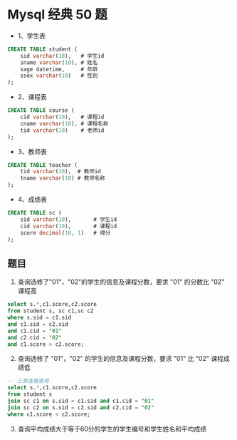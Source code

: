 # Mysql 经典 50 题

- 1、学生表

```sql
CREATE TABLE student (
	sid varchar(10),   # 学生id
	sname varchar(10), # 姓名
	sage datetime,     # 年龄
	ssex varchar(10)   # 性别
);
```

- 2、课程表

```sql
CREATE TABLE course (
	cid varchar(10),   # 课程id
	cname varchar(10), # 课程名称
	tid varchar(10)    # 老师id
);
```

- 3、教师表

```sql
CREATE TABLE teacher (
	tid varchar(10),  # 教师id
	tname varchar(10) # 教师名称
);
```

- 4、成绩表

```sql
CREATE TABLE sc (
	sid varchar(10),       # 学生id
	cid varchar(10),       # 课程id
	score decimal(18, 1)   # 得分
);
```

## 题目

1. 查询选修了"01"，"02"的学生的信息及课程分数，要求 "01" 的分数比 "02" 课程高

```sql
select s.*,c1.score,c2.score
from student s, sc c1,sc c2
where s.sid = c1.sid
and c1.sid = c2.sid
and c1.cid = "01"
and c2.cid = "02"
and c1.score > c2.score;
```

2. 查询选修了 "01"，"02" 的学生的信息及课程分数，要求 "01" 比 "02" 课程成绩低

```sql
-- 三表连接查询
select s.*,c1.score,c2.score
from student s
join sc c1 on s.sid = c1.sid and c1.cid = "01"
join sc c2 on s.sid = c2.sid and c2.cid = "02"
where c1.score < c2.score;

```
3. 查询平均成绩大于等于60分的学生的学生编号和学生姓名和平均成绩